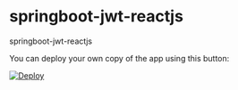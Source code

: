 # springboot-jwt-reactjs
springboot-jwt-reactjs

You can deploy your own copy of the app using this button:

[![Deploy](https://www.herokucdn.com/deploy/button.svg)](https://heroku.com/deploy?template=https://github.com/ricardocunha/springboot-jwt-reactjs/tree/master)



